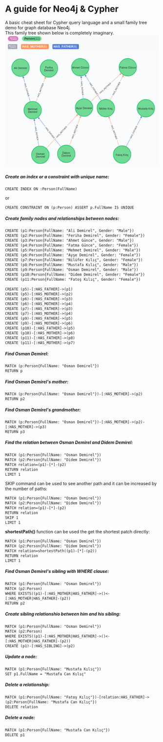 # A guide for Neo4j & Cypher
A basic cheat sheet for Cypher query language and a small family tree demo for graph database Neo4j.  
This family tree shown below is completely imaginary.  
![Imaginary family tree](https://github.com/akngmskvk/guide-for-cypher-and-neo4j/blob/main/images/img1-imaginary-family-tree.png)  

##### Create an index or a constraint with unique name:  

```
CREATE INDEX ON :Person(FullName)
```
or
```
CREATE CONSTRAINT ON (p:Person) ASSERT p.FullName IS UNIQUE
```

##### Create family nodes and relationships between nodes:
```
CREATE (p1:Person{FullName: "Ali Demirel", Gender: "Male"})
CREATE (p2:Person{FullName: "Feriha Demirel", Gender: "Female"})
CREATE (p3:Person{FullName: "Ahmet Günce", Gender: "Male"})
CREATE (p4:Person{FullName: "Fatma Günce", Gender: "Female"})
CREATE (p5:Person{FullName: "Mehmet Demirel", Gender: "Male"})
CREATE (p6:Person{FullName: "Ayşe Demirel", Gender: "Female"})
CREATE (p7:Person{FullName: "Nilüfer Kılıç", Gender: "Female"})
CREATE (p8:Person{FullName: "Mustafa Kılıç", Gender: "Male"})
CREATE (p9:Person{FullName: "Osman Demirel", Gender: "Male"})
CREATE (p10:Person{FullName: "Didem Demirel", Gender: "Female"})
CREATE (p11:Person{FullName: "Fatoş Kılıç", Gender: "Female"})

CREATE (p5)-[:HAS_FATHER]->(p1)
CREATE (p5)-[:HAS_MOTHER]->(p2)
CREATE (p6)-[:HAS_FATHER]->(p3)
CREATE (p6)-[:HAS_MOTHER]->(p4)
CREATE (p7)-[:HAS_FATHER]->(p3)
CREATE (p7)-[:HAS_MOTHER]->(p4)
CREATE (p9)-[:HAS_FATHER]->(p5)
CREATE (p9)-[:HAS_MOTHER]->(p6)
CREATE (p10)-[:HAS_FATHER]->(p5)
CREATE (p10)-[:HAS_MOTHER]->(p6)
CREATE (p11)-[:HAS_FATHER]->(p8)
CREATE (p11)-[:HAS_MOTHER]->(p7)
```

##### Find Osman Demirel:
```
MATCH (p:Person{FullName: "Osman Demirel"})
RETURN p
```

##### Find Osman Demirel's mother:
```
MATCH (p:Person{FullName: "Osman Demirel"})-[:HAS_MOTHER]->(p2)
RETURN p2
```

##### Find Osman Demirel's grandmother:
```
MATCH (p:Person{FullName: "Osman Demirel"})-[:HAS_MOTHER]->(p2)-[:HAS_MOTHER]->(p3)
RETURN p3
```

##### Find the relation between Osman Demirel and Didem Demirel:
```
MATCH (p1:Person{FullName: "Osman Demirel"})
MATCH (p2:Person{FullName: "Didem Demirel"})
MATCH relation=(p1)-[*]-(p2)
RETURN relation
LIMIT 1
```

SKIP command can be used to see another path and it can be increased by the number of paths:
```
MATCH (p1:Person{FullName: "Osman Demirel"})
MATCH (p2:Person{FullName: "Didem Demirel"})
MATCH relation=(p1)-[*]-(p2)
RETURN relation
SKIP 1
LIMIT 1
```

**shortestPath()** function can be used the get the shortest patch directly:
```
MATCH (p1:Person{FullName: "Osman Demirel"})
MATCH (p2:Person{FullName: "Didem Demirel"})
MATCH relation=shortestPath((p1)-[*]-(p2))
RETURN relation
LIMIT 1
```

##### Find Osman Demirel's sibling with WHERE clause:
```
MATCH (p1:Person{FullName: "Osman Demirel"})
MATCH (p2:Person)
WHERE EXISTS((p1)-[:HAS_MOTHER|HAS_FATHER]->()<-[:HAS_MOTHER|HAS_FATHER]-(p2))
RETURN p2
```

##### Create sibling relationshio between him and his sibling:
```
MATCH (p1:Person{FullName: "Osman Demirel"})
MATCH (p2:Person)
WHERE EXISTS((p1)-[:HAS_MOTHER|HAS_FATHER]->()<-[:HAS_MOTHER|HAS_FATHER]-(p2))
CREATE (p1)-[:HAS_SIBLING]->(p2)
```

##### Update a node:
```
MATCH (p1:Person{FullName: "Mustafa Kılıç"})
SET p1.FullName = "Mustafa Can Kılıç"
```

##### Delete a relationship:
```
MATCH (p1:Person{FullName: "Fatoş Kılıç"})-[relation:HAS_FATHER]->(p2:Person{FullName: "Mustafa Can Kılıç"})
DELETE relation
```

##### Delete a node:
```
MATCH (p1:Person{FullName: "Mustafa Can Kılıç"})
DELETE p1
```

